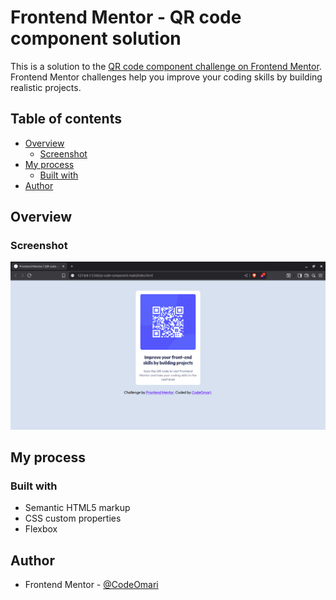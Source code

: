 # Frontend Mentor - QR code component solution

This is a solution to the [QR code component challenge on Frontend Mentor](https://www.frontendmentor.io/challenges/qr-code-component-iux_sIO_H). Frontend Mentor challenges help you improve your coding skills by building realistic projects. 

## Table of contents

- [Overview](#overview)
  - [Screenshot](#screenshot)
- [My process](#my-process)
  - [Built with](#built-with)
- [Author](#author)


## Overview

### Screenshot

![](images/project-screenshot.png)


## My process

### Built with

- Semantic HTML5 markup
- CSS custom properties
- Flexbox


## Author

- Frontend Mentor - [@CodeOmari](https://www.frontendmentor.io/profile/CodeOmari)
